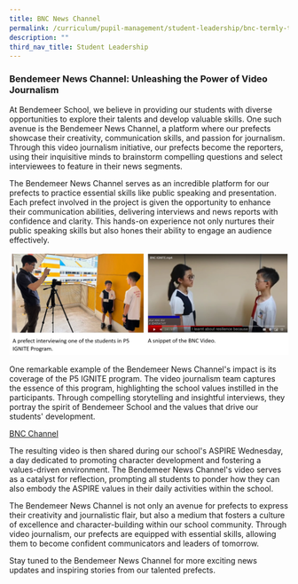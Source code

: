 ```yaml
---
title: BNC News Channel
permalink: /curriculum/pupil-management/student-leadership/bnc-termly-telecast/
description: ""
third_nav_title: Student Leadership
---
```

### Bendemeer News Channel: Unleashing the Power of Video Journalism

At Bendemeer School, we believe in providing our students with diverse opportunities to explore their talents and develop valuable skills. One such avenue is the Bendemeer News Channel, a platform where our prefects showcase their creativity, communication skills, and passion for journalism. Through this video journalism initiative, our prefects become the reporters, using their inquisitive minds to brainstorm compelling questions and select interviewees to feature in their news segments.

The Bendemeer News Channel serves as an incredible platform for our prefects to practice essential skills like public speaking and presentation. Each prefect involved in the project is given the opportunity to enhance their communication abilities, delivering interviews and news reports with confidence and clarity. This hands-on experience not only nurtures their public speaking skills but also hones their ability to engage an audience effectively.

![](/images/bnc_photo.jpg)







       
One remarkable example of the Bendemeer News Channel's impact is its coverage of the P5 IGNITE program. The video journalism team captures the essence of this program, highlighting the school values instilled in the participants. Through compelling storytelling and insightful interviews, they portray the spirit of Bendemeer School and the values that drive our students' development.

[BNC Channel](https://youtu.be/IzGM7aRlYxY)

The resulting video is then shared during our school's ASPIRE Wednesday, a day dedicated to promoting character development and fostering a values-driven environment. The Bendemeer News Channel's video serves as a catalyst for reflection, prompting all students to ponder how they can also embody the ASPIRE values in their daily activities within the school.

The Bendemeer News Channel is not only an avenue for prefects to express their creativity and journalistic flair, but also a medium that fosters a culture of excellence and character-building within our school community. Through video journalism, our prefects are equipped with essential skills, allowing them to become confident communicators and leaders of tomorrow.

Stay tuned to the Bendemeer News Channel for more exciting news updates and inspiring stories from our talented prefects.